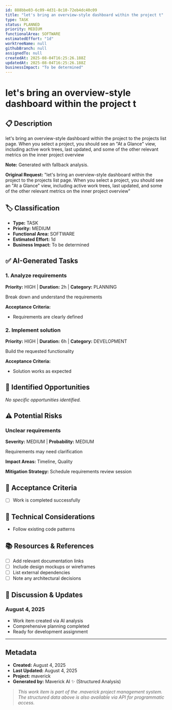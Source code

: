 ```yaml
---
id: 888bbe03-6c09-4d31-8c10-72eb4dc40c09
title: "let's bring an overview-style dashboard within the project t"
type: TASK
status: PLANNED
priority: MEDIUM
functionalArea: SOFTWARE
estimatedEffort: "1d"
worktreeName: null
githubBranch: null
assignedTo: null
createdAt: 2025-08-04T16:25:26.188Z
updatedAt: 2025-08-04T16:25:26.188Z
businessImpact: "To be determined"
---
```


# let's bring an overview-style dashboard within the project t

## 📋 Description
let's bring an overview-style dashboard within the project to the projects list page. When you select a project, you should see an "At a Glance" view, including active work trees, last updated, and some of the other relevant metrics on the inner project overview

**Note:** Generated with fallback analysis.

**Original Request:** "let's bring an overview-style dashboard within the project to the projects list page. When you select a project, you should see an "At a Glance" view, including active work trees, last updated, and some of the other relevant metrics on the inner project overview"

## 🏷️ Classification
- **Type:** TASK
- **Priority:** MEDIUM
- **Functional Area:** SOFTWARE
- **Estimated Effort:** 1d
- **Business Impact:** To be determined



## ✅ AI-Generated Tasks

### 1. Analyze requirements
**Priority:** HIGH | **Duration:** 2h | **Category:** PLANNING

Break down and understand the requirements

**Acceptance Criteria:**
- Requirements are clearly defined



### 2. Implement solution
**Priority:** HIGH | **Duration:** 6h | **Category:** DEVELOPMENT

Build the requested functionality

**Acceptance Criteria:**
- Solution works as expected




## 🚀 Identified Opportunities

_No specific opportunities identified._

## ⚠️ Potential Risks

### Unclear requirements
**Severity:** MEDIUM | **Probability:** MEDIUM

Requirements may need clarification

**Impact Areas:** Timeline, Quality

**Mitigation Strategy:** Schedule requirements review session


## 🎯 Acceptance Criteria

- [ ] Work is completed successfully

## 🔧 Technical Considerations

- Follow existing code patterns

## 📚 Resources & References
- [ ] Add relevant documentation links
- [ ] Include design mockups or wireframes  
- [ ] List external dependencies
- [ ] Note any architectural decisions

## 💬 Discussion & Updates

### August 4, 2025
- Work item created via AI analysis
- Comprehensive planning completed
- Ready for development assignment

---

## Metadata
- **Created:** August 4, 2025
- **Last Updated:** August 4, 2025
- **Project:** maverick
- **Generated by:** Maverick AI ✨ (Structured Analysis)

> _This work item is part of the .maverick project management system. The structured data above is also available via API for programmatic access._
